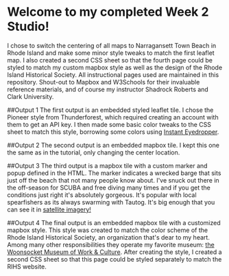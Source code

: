# Welcome to my completed Week 2 Studio!
I chose to switch the centering of all maps to Narragansett Town Beach in Rhode Island and make some minor style tweaks to match the first leaflet map. I also created a second CSS sheet so that the fourth page could be styled to match my custom mapbox style as well as the design of the Rhode Island Historical Society. All instructional pages used are maintained in this repository. Shout-out to Mapbox and W3Schools for their invaluable reference materials, and of course my instructor Shadrock Roberts and Clark University.

##Output 1
The first output is an embedded styled leaflet tile. I chose the Pioneer style from Thunderforest, which required creating an account with them to get an API key. I then made some basic color tweaks to the CSS sheet to match this style, borrowing some colors using [Instant Eyedropper](https://instant-eyedropper.com).

##Output 2
The second output is an embedded mapbox tile. I kept this one the same as in the tutorial, only changing the center location.

##Output 3
The third output is a mapbox tile with a custom marker and popup defined in the HTML. The marker indicates a wrecked barge that sits just off the beach that not many people know about. I've snuck out there in the off-season for SCUBA and free diving many times and if you get the conditions just right it's absolutely gorgeous. It's popular with local spearfishers as its always swarming with Tautog. It's big enough that you can see it in [satellite imagery!](https://www.google.com/maps/@41.4358932,-71.4513854,589m/data=!3m1!1e3)

##Output 4
The final output is an embedded mapbox tile with a customized mapbox style. This style was created to match the color scheme of the Rhode Island Historical Society, an organization that's dear to my heart. Among many other responsibilities they operate my favorite museum: [the Woonsocket Museum of Work & Culture](https://www.rihs.org/locations/museum-of-work-culture/). After creating the style, I created a second CSS sheet so that this page could be styled separately to match the RIHS website.
